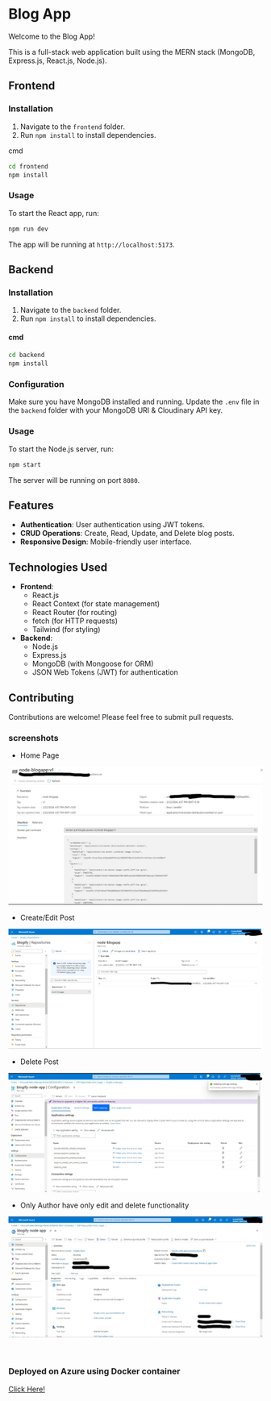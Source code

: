 # Blog App

Welcome to the Blog App!

This is a full-stack web application built using the MERN stack (MongoDB, Express.js, React.js, Node.js).

## Frontend

### Installation

1. Navigate to the `frontend` folder.
2. Run `npm install` to install dependencies.

cmd
``` bash
cd frontend
npm install
```

### Usage

To start the React app, run:

``` bash
npm run dev
```

The app will be running at `http://localhost:5173`.

## Backend

### Installation

1. Navigate to the `backend` folder.
2. Run `npm install` to install dependencies.

#### cmd
```bash
cd backend
npm install
```

### Configuration

Make sure you have MongoDB installed and running. Update the `.env` file in the `backend` folder with your MongoDB URI & Cloudinary API key.

### Usage

To start the Node.js server, run:

```bash
npm start
```

The server will be running on port `8080`.

## Features

- **Authentication**: User authentication using JWT tokens.
- **CRUD Operations**: Create, Read, Update, and Delete blog posts.
- **Responsive Design**: Mobile-friendly user interface.

## Technologies Used

- **Frontend**:
  - React.js
  - React Context (for state management)
  - React Router (for routing)
  - fetch (for HTTP requests)
  - Tailwind (for styling)
- **Backend**:
  - Node.js
  - Express.js
  - MongoDB (with Mongoose for ORM)
  - JSON Web Tokens (JWT) for authentication


## Contributing

Contributions are welcome! Please feel free to submit pull requests.

### screenshots

- Home Page

![alt text](image.png)

- Create/Edit Post

![alt text](image-1.png)

- Delete Post

![alt text](image-2.png)

- Only Author have only edit and delete functionality

![alt text](image-3.png)

<br>

### Deployed on Azure using Docker container
[Click Here!](https://github.com/kumarkshitij171/BlogApp/tree/Deployment)
